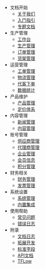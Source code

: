 - 文档开始
  - [关于我们](/zh-cn/README.md)
  - [入门指引](/zh-cn/StartGuide.md)
  - [专题文档](/zh-cn/Topic.md)
- 生产管理
  - [工作台](/zh-cn/Workbench.md)
  - [生产管理](/zh-cn/ProductionManagement.md)
  - [订单管理](/zh-cn/OrderManagement.md)
  - [货架管理](/zh-cn/ShelfManagement.md)
- 运营管理
  - [工单管理](/zh-cn/WorkOrder.md)
  - [物流管理](/zh-cn/Logistics.md)
  - [代客下单](/zh-cn/ValetOrder.md)
  - [数据统计](/zh-cn/Statistics.md)
- 产品维护
  - [产品管理](/zh-cn/ProductManagement.md)
  - [定价体系](/zh-cn/PricingSystem.md)
- 内容管理
  - [新闻管理](/zh-cn/NewsManagement.md)
  - [内容管理](/zh-cn/ContentManagement.md)
- 账号管理
  - [供应商管理](/zh-cn/SupplierManagement.md)
  - [代理商管理](/zh-cn/AgentManagement.md.md)
  - [企业管理](/zh-cn/BusinessManagement.md)
  - [会员信息](/zh-cn/Member.md)
  - [积分管理](/zh-cn/IntegralManagement.md)
- 财务相关
  - [财务管理](/zh-cn/FinancialManagement.md)
  - [发票管理](/zh-cn/InvoiceManagement.md)
- 系统设置
  - [系统管理](/zh-cn/SystemManagement.md)
  - [内置集成](/zh-cn/BuiltIntegration.md)
- 使用帮助
  - [常见问题](/zh-cn/QuestionAnswer.md)
  - [错误日志](/zh-cn/ErrorLog.md)
- 附录
  - [文档日志](/zh-cn/DocumentLog.md)
  - [拓展开发](/zh-cn/CodeDevelopment.md)
  - [标准字段](/zh-cn/StandardFields.md)
  - [API文档](/zh-cn/ApiDocumentation.md) 
  - [TFLow](/zh-cn/TFLow.md)
